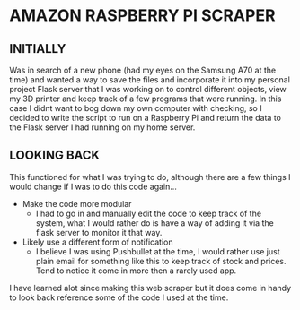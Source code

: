 # AMAZON RASPBERRY PI SCRAPER

## INITIALLY

  Was in search of a new phone (had my eyes on the Samsung A70 at the time) and wanted a way to save the files and incorporate it into my personal project Flask server
  that I was working on to control different objects, view my 3D printer and keep track of a few programs that were running. In this case I didnt want to bog down
  my own computer with checking, so I decided to write the script to run on a Raspberry Pi and return the data to the Flask server I had running on my home server.

## LOOKING BACK

  This functioned for what I was trying to do, although there are a few things I would change if I was to do this code again...
  - Make the code more modular
    -  I had to go in and manually edit the code to keep track of the system, what I would rather do is have a way of adding it via the flask server to monitor it that way.
  - Likely use a different form of notification
    - I believe I was using Pushbullet at the time, I would rather use just plain email for something like this to keep track of stock and prices. Tend to notice it come in more then a rarely used app.

  I have learned alot since making this web scraper but it does come in handy to look back reference some of the code I used at the time.
